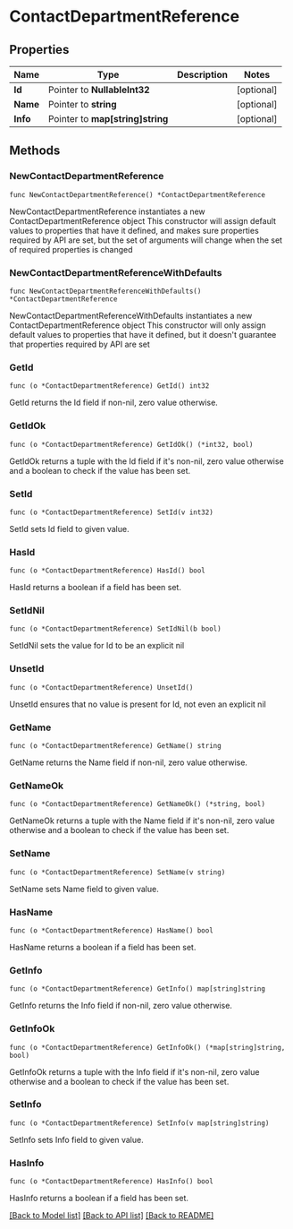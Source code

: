 # ContactDepartmentReference

## Properties

Name | Type | Description | Notes
------------ | ------------- | ------------- | -------------
**Id** | Pointer to **NullableInt32** |  | [optional] 
**Name** | Pointer to **string** |  | [optional] 
**Info** | Pointer to **map[string]string** |  | [optional] 

## Methods

### NewContactDepartmentReference

`func NewContactDepartmentReference() *ContactDepartmentReference`

NewContactDepartmentReference instantiates a new ContactDepartmentReference object
This constructor will assign default values to properties that have it defined,
and makes sure properties required by API are set, but the set of arguments
will change when the set of required properties is changed

### NewContactDepartmentReferenceWithDefaults

`func NewContactDepartmentReferenceWithDefaults() *ContactDepartmentReference`

NewContactDepartmentReferenceWithDefaults instantiates a new ContactDepartmentReference object
This constructor will only assign default values to properties that have it defined,
but it doesn't guarantee that properties required by API are set

### GetId

`func (o *ContactDepartmentReference) GetId() int32`

GetId returns the Id field if non-nil, zero value otherwise.

### GetIdOk

`func (o *ContactDepartmentReference) GetIdOk() (*int32, bool)`

GetIdOk returns a tuple with the Id field if it's non-nil, zero value otherwise
and a boolean to check if the value has been set.

### SetId

`func (o *ContactDepartmentReference) SetId(v int32)`

SetId sets Id field to given value.

### HasId

`func (o *ContactDepartmentReference) HasId() bool`

HasId returns a boolean if a field has been set.

### SetIdNil

`func (o *ContactDepartmentReference) SetIdNil(b bool)`

 SetIdNil sets the value for Id to be an explicit nil

### UnsetId
`func (o *ContactDepartmentReference) UnsetId()`

UnsetId ensures that no value is present for Id, not even an explicit nil
### GetName

`func (o *ContactDepartmentReference) GetName() string`

GetName returns the Name field if non-nil, zero value otherwise.

### GetNameOk

`func (o *ContactDepartmentReference) GetNameOk() (*string, bool)`

GetNameOk returns a tuple with the Name field if it's non-nil, zero value otherwise
and a boolean to check if the value has been set.

### SetName

`func (o *ContactDepartmentReference) SetName(v string)`

SetName sets Name field to given value.

### HasName

`func (o *ContactDepartmentReference) HasName() bool`

HasName returns a boolean if a field has been set.

### GetInfo

`func (o *ContactDepartmentReference) GetInfo() map[string]string`

GetInfo returns the Info field if non-nil, zero value otherwise.

### GetInfoOk

`func (o *ContactDepartmentReference) GetInfoOk() (*map[string]string, bool)`

GetInfoOk returns a tuple with the Info field if it's non-nil, zero value otherwise
and a boolean to check if the value has been set.

### SetInfo

`func (o *ContactDepartmentReference) SetInfo(v map[string]string)`

SetInfo sets Info field to given value.

### HasInfo

`func (o *ContactDepartmentReference) HasInfo() bool`

HasInfo returns a boolean if a field has been set.


[[Back to Model list]](../README.md#documentation-for-models) [[Back to API list]](../README.md#documentation-for-api-endpoints) [[Back to README]](../README.md)


